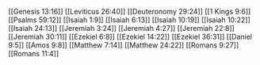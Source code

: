 [[Genesis 13:16]]
[[Leviticus 26:40]]
[[Deuteronomy 29:24]]
[[1 Kings 9:6]]
[[Psalms 59:12]]
[[Isaiah 1:9]]
[[Isaiah 6:13]]
[[Isaiah 10:19]]
[[Isaiah 10:22]]
[[Isaiah 24:13]]
[[Jeremiah 3:24]]
[[Jeremiah 4:27]]
[[Jeremiah 22:8]]
[[Jeremiah 30:11]]
[[Ezekiel 6:8]]
[[Ezekiel 14:22]]
[[Ezekiel 36:31]]
[[Daniel 9:5]]
[[Amos 9:8]]
[[Matthew 7:14]]
[[Matthew 24:22]]
[[Romans 9:27]]
[[Romans 11:4]]
